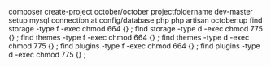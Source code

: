 composer create-project october/october projectfoldername dev-master
setup mysql connection at config/database.php
php artisan october:up 
find storage -type f -exec chmod 664 {} \;
find storage -type d -exec chmod 775 {} \;
find themes -type f -exec chmod 664 {} \;
find themes -type d -exec chmod 775 {} \;
find plugins -type f -exec chmod 664 {} \;
find plugins -type d -exec chmod 775 {} \;